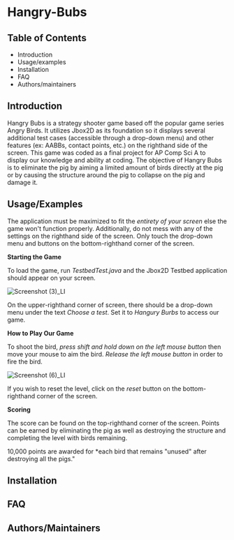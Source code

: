 # Hangry-Bubs

Table of Contents
---------------------

* Introduction
* Usage/examples
* Installation
* FAQ
* Authors/maintainers

Introduction
------------

Hangry Bubs is a strategy shooter game based off the popular game series Angry Birds. It utilizes Jbox2D as its foundation so it displays several additional test cases (accessible through a drop-down menu) and other features (ex: AABBs, contact points, etc.) on the righthand side of the screen. This game was coded as a final project for AP Comp Sci A to display our knowledge and ability at coding. The objective of Hangry Bubs is to eliminate the pig by aiming a limited amount of birds directly at the pig or by causing the structure around the pig to collapse on the pig and damage it. 

Usage/Examples
-------------

The application must be maximized to  fit the *entirety of your screen* else the game won't function properly. Additionally, do not mess with any of the settings on the righthand side of the screen. Only touch the drop-down menu and buttons on the bottom-righthand corner of the screen. 

**Starting the Game**

To load the game, run *TestbedTest.java* and the Jbox2D Testbed application should appear on your screen. 

![Screenshot (3)_LI](https://user-images.githubusercontent.com/89215866/170085081-4a490139-9f25-4e0c-bbc7-ae1cd923f42d.jpg)

On the upper-righthand corner of screen, there should be a drop-down menu under the text *Choose a test*. Set it to *Hangury Burbs* to access our game. 

**How to Play Our Game**

To shoot the bird, *press shift and hold down on the left mouse button* then move your mouse to aim the bird. *Release the left mouse button* in order to fire the bird. 

![Screenshot (6)_LI](https://user-images.githubusercontent.com/89215866/170313326-70bc2c1f-5cc5-44ae-869a-8452306d6fa6.jpg)

If you wish to reset the level, click on the *reset* button on the bottom-righthand corner of the screen.

**Scoring**

The score can be found on the top-righthand corner of the screen. Points can be earned by eliminating the pig as well as destroying the structure and completing the level with birds remaining. 

10,000 points are awarded for *each bird that remains "unused" after destroying all the pigs."

Installation
----------

FAQ
------

Authors/Maintainers
---------------------
